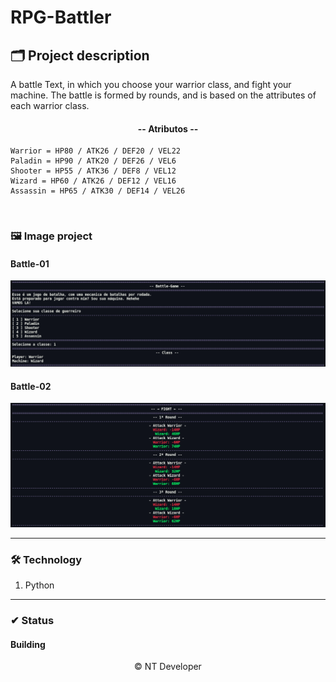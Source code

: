 # RPG-Battler

## 🗂 Project description

<p>
	A battle Text, in which you choose your warrior class, and fight your machine. The battle is formed by rounds, and is based on the attributes of each warrior class.
    <h4 align="center">-- Atributos --</h4>

    Warrior = HP80 / ATK26 / DEF20 / VEL22
    Paladin = HP90 / ATK20 / DEF26 / VEL6
    Shooter = HP55 / ATK36 / DEF8 / VEL12
    Wizard = HP60 / ATK26 / DEF12 / VEL16
    Assassin = HP65 / ATK30 / DEF14 / VEL26
</p>

<br>

### 🖼 Image project
<h4>Battle-01</h4>

![Battle-01](Img/Battle-01-py.png)

<h4>Battle-02</h4>

![Battle-02](Img/Battle-02-py.png)

---

### 🛠 Technology

1. Python

---

### ✔ Status

<h4>Building</h4>

<footer align="center" >&copy; NT Developer</footer>